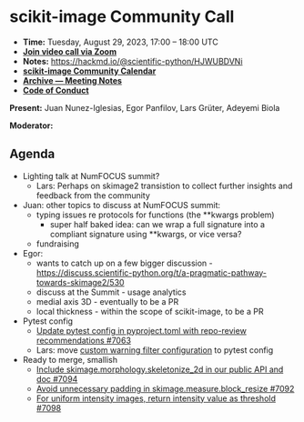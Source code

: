 # scikit-image Community Call

- **Time:** Tuesday, August 29, 2023, 17:00 – 18:00 UTC
- **[Join video call via Zoom](https://us06web.zoom.us/j/88060567580?pwd=THRpaWFnSFNwK0Fycy9FVk5RYnV5UT09)**
- **Notes:** https://hackmd.io/@scientific-python/HJWUBDVNi
- **[scikit-image Community Calendar](https://scientific-python.org/calendars/skimage.ics)**
- **[Archive — Meeting Notes](https://github.com/scikit-image/meeting-notes)**
- **[Code of Conduct](https://scikit-image.org/docs/stable/conduct/code_of_conduct.html)**

**Present:** Juan Nunez-Iglesias, Egor Panfilov, Lars Grüter, Adeyemi Biola

**Moderator:**

## Agenda

- Lighting talk at NumFOCUS summit?
  - Lars: Perhaps on skimage2 transistion to collect further insights and feedback from the community
- Juan: other topics to discuss at NumFOCUS summit:
  - typing issues re protocols for functions (the **kwargs problem)
    - super half baked idea: can we wrap a full signature into a compliant signature using **kwargs, or vice versa?
  - fundraising
- Egor:
  - wants to catch up on a few bigger discussion - https://discuss.scientific-python.org/t/a-pragmatic-pathway-towards-skimage2/530
  - discuss at the Summit - usage analytics
  - medial axis 3D - eventually to be a PR
  - local thickness - within the scope of scikit-image, to be a PR
- Pytest config
  - [Update pytest config in pyproject.toml with repo-review recommendations #7063](https://github.com/scikit-image/scikit-image/pull/7063)
  - Lars: move [custom warning filter configuration](https://github.com/scikit-image/scikit-image/pull/7063#discussion_r1288429465) to pytest config
- Ready to merge, smallish
  - [Include skimage.morphology.skeletonize_2d in our public API and doc #7094](https://github.com/scikit-image/scikit-image/pull/7094)
  - [Avoid unnecessary padding in skimage.measure.block_resize #7092](https://github.com/scikit-image/scikit-image/pull/7092)
  - [For uniform intensity images, return intensity value as threshold
 #7098](https://github.com/scikit-image/scikit-image/pull/7098)

